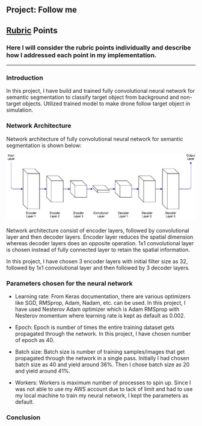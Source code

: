 ## Project: Follow me

[//]: # (Image References)

[image1]: ./NetworkArchitecture.jpg

## [Rubric](https://review.udacity.com/#!/rubrics/972/view) Points
### Here I will consider the rubric points individually and describe how I addressed each point in my implementation.  

---
### Introduction

In this project, I have build and trained fully convolutional neural network for semantic segmentation to classify target object from background and non-target objects. Utilized trained model to make drone follow target object in simulation.

### Network Architecture

Network architecture of fully convolutional neural network for semantic segmentation is shown below:

![alt text][image1]

Network architecture consist of encoder layers, followed by convolutional layer and then decoder layers. Encoder layer reduces the spatial dimension whereas decoder layers does an opposite operation. 1x1 convolutional layer is chosen instead of fully connected layer to retain the spatial information.

In this project, I have chosen 3 encoder layers with initial filter size as 32, followed by 1x1 convolutional layer and then followed by 3 decoder layers.

### Parameters chosen for the neural network

* Learning rate: From Keras documentation, there are various optimizers like SGD, RMSprop, Adam, Nadam, etc. can be used. In this project, I have used Nesterov Adam optimizer which is Adam RMSprop with Nesterov momentum where learning rate is kept as default as 0.002.

* Epoch: Epoch is number of times the entire training dataset gets propagated through the network. In this project, I have chosen number of epoch as 40.

* Batch size: Batch size is number of training samples/images that get propagated through the network in a single pass. Initially I had chosen batch size as 40 and yield around 36%. Then I chose batch size as 20 and yield around 41%.

* Workers: Workers is maximum number of processes to spin up. Since I was not able to use my AWS account due to lack of limit and had to use my local machine to train my neural network, I kept the parameters as default. 

### Conclusion
